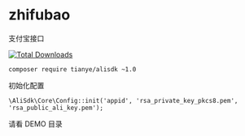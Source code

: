 # zhifubao
支付宝接口

[![Total Downloads](https://poser.pugx.org/tianye/alisdk/downloads)](https://packagist.org/packages/tianye/alisdk)

```
composer require tianye/alisdk ~1.0
```

初始化配置
```
\AliSdk\Core\Config::init('appid', 'rsa_private_key_pkcs8.pem', 'rsa_public_ali_key.pem');
```

请看 DEMO 目录
